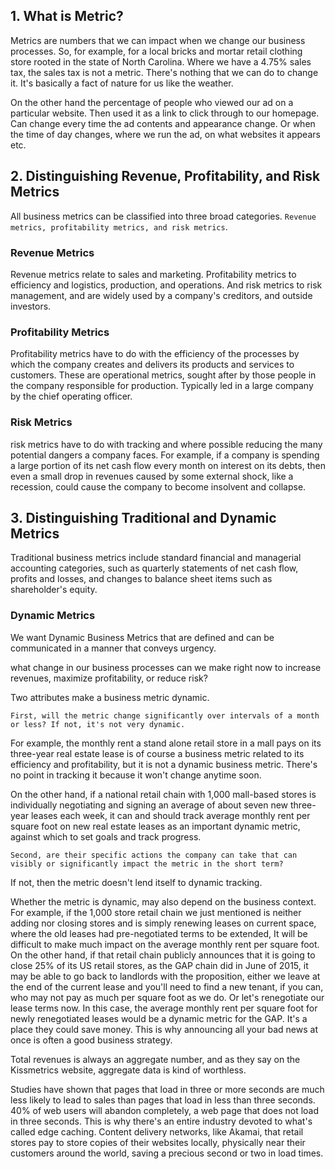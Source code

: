 ## 1. What is Metric?

Metrics are numbers that we can impact when we change our business processes. So, for example, for a local bricks and mortar retail clothing store rooted in the state of North Carolina. Where we have a 4.75% sales tax, the sales tax is not a metric. There's nothing that we can do to change it. It's basically a fact of nature for us like the weather.

On the other hand the percentage of people who viewed our ad on a particular website. Then used it as a link to click through to our homepage. Can change every time the ad contents and appearance change. Or when the time of day changes, where we run the ad, on what websites it appears etc.

## 2. Distinguishing Revenue, Profitability, and Risk Metrics

All business metrics can be classified into three broad categories. `Revenue metrics, profitability metrics, and risk metrics`.

### Revenue Metrics

Revenue metrics relate to sales and marketing. Profitability metrics to efficiency and logistics, production, and operations. And risk metrics to risk management, and are widely used by a company's creditors, and outside investors.

### Profitability Metrics

Profitability metrics have to do with the efficiency of the processes by which the company creates and delivers its products and services to customers. These are operational metrics, sought after by those people in the company responsible for production. Typically led in a large company by the chief operating officer.

### Risk Metrics

risk metrics have to do with tracking and where possible reducing the many potential dangers a company faces. For example, if a company is spending a large portion of its net cash flow every month on interest on its debts, then even a small drop in revenues caused by some external shock, like a recession, could cause the company to become insolvent and collapse.

## 3. Distinguishing Traditional and Dynamic Metrics

Traditional business metrics include standard financial and managerial accounting categories, such as quarterly statements of net cash flow, profits and losses, and changes to balance sheet items such as shareholder's equity.

### Dynamic Metrics

We want Dynamic Business Metrics that are defined and can be communicated in a manner that conveys urgency.

what change in our business processes can we make right now to increase revenues, maximize profitability, or reduce risk?

Two attributes make a business metric dynamic. 

`First, will the metric change significantly over intervals of a month or less? If not, it's not very dynamic. `

For example, the monthly rent a stand alone retail store in a mall pays on its three-year real estate lease is of course a business metric related to its efficiency and profitability, but it is not a dynamic business metric. There's no point in tracking it because it won't change anytime soon.

On the other hand, if a national retail chain with 1,000 mall-based stores is individually negotiating and signing an average of about seven new three-year leases each week, it can and should track average monthly rent per square foot on new real estate leases as an important dynamic metric, against which to set goals and track progress. 

`Second, are their specific actions the company can take that can visibly or significantly impact the metric in the short term?`

If not, then the metric doesn't lend itself to dynamic tracking.

Whether the metric is dynamic, may also depend on the business context. For example, if the 1,000 store retail chain we just mentioned is neither adding nor closing stores and is simply renewing leases on current space, where the old leases had pre-negotiated terms to be extended, It will be difficult to make much impact on the average monthly rent per square foot. On the other hand, if that retail chain publicly announces that it is going to close 25% of its US retail stores, as the GAP chain did in June of 2015, it may be able to go back to landlords with the proposition, either we leave at the end of the current lease and you'll need to find a new tenant, if you can, who may not pay as much per square foot as we do. Or let's renegotiate our lease terms now. In this case, the average monthly rent per square foot for newly renegotiated leases would be a dynamic metric for the GAP. It's a place they could save money. This is why announcing all your bad news at once is often a good business strategy.

Total revenues is always an aggregate number, and as they say on the Kissmetrics website, aggregate data is kind of worthless.

 Studies have shown that pages that load in three or more seconds are much less likely to lead to sales than pages that load in less than three seconds. 40% of web users will abandon completely, a web page that does not load in three seconds. This is why there's an entire industry devoted to what's called edge caching. Content delivery networks, like Akamai, that retail stores pay to store copies of their websites locally, physically near their customers around the world, saving a precious second or two in load times.
